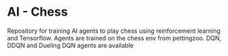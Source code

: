 # AI - Chess
Repository for training AI agents to play chess using reinforcement learning and Tensorflow. Agents are trained on the chess env from pettingzoo. DQN, DDQN and Dueling DQN agents are available